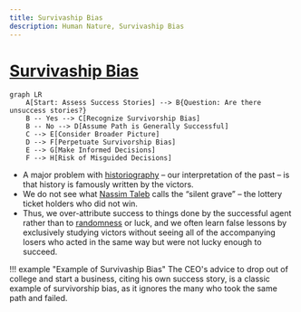 ```yaml
---
title: Survivaship Bias
description: Human Nature, Survivaship Bias
---
```


# [Survivaship Bias](https://en.wikipedia.org/wiki/Survivorship_bias)

```mermaid
graph LR
    A[Start: Assess Success Stories] --> B{Question: Are there unsuccess stories?}
    B -- Yes --> C[Recognize Survivorship Bias]
    B -- No --> D[Assume Path is Generally Successful]
    C --> E[Consider Broader Picture]
    D --> F[Perpetuate Survivorship Bias]
    E --> G[Make Informed Decisions]
    F --> H[Risk of Misguided Decisions]
```

- A major problem with [historiography](https://en.wikipedia.org/wiki/Historiography) – our interpretation of the past – is that history is famously written by the victors. 
- We do not see what [Nassim Taleb](https://en.wikipedia.org/wiki/Nassim_Nicholas_Taleb) calls the “silent grave” – the lottery ticket holders who did not win. 
- Thus, we over-attribute success to things done by the successful agent rather than to [randomness](https://en.wikipedia.org/wiki/Randomness) or luck, and we often learn false lessons by exclusively studying victors without seeing all of the accompanying losers who acted in the same way but were not lucky enough to succeed.

!!! example "Example of Survivaship Bias"
    The CEO's advice to drop out of college and start a business, citing his own success story, is a classic example of survivorship bias, as it ignores the many who took the same path and failed.